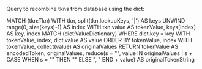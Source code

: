 Query to recombine tkns from database using the dict:

MATCH (tkn:Tkn)
WITH tkn, split(tkn.lookupKeys, '|') AS keys
UNWIND range(0, size(keys)-1) AS index
WITH tkn.value AS tokenValue, keys[index] AS key, index
MATCH (dict:ValueDictionary)
WHERE dict.key = key
WITH tokenValue, index, dict.value AS value
ORDER BY tokenValue, index
WITH tokenValue, collect(value) AS originalValues
RETURN tokenValue AS encodedToken,
originalValues,
reduce(s = "", value IN originalValues | s +
CASE WHEN s = "" THEN "" ELSE ", " END +
value) AS originalTokenString

